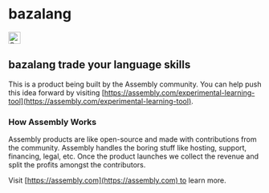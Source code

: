 # bazalang

<a href="https://assembly.com/experimental-learning-tool/bounties"><img src="https://asm-badger.herokuapp.com/experimental-learning-tool/badges/tasks.svg" height="24px" alt="Open Tasks" /></a>

## bazalang trade your language skills

This is a product being built by the Assembly community. You can help push this idea forward by visiting [https://assembly.com/experimental-learning-tool](https://assembly.com/experimental-learning-tool).

### How Assembly Works

Assembly products are like open-source and made with contributions from the community. Assembly handles the boring stuff like hosting, support, financing, legal, etc. Once the product launches we collect the revenue and split the profits amongst the contributors.

Visit [https://assembly.com](https://assembly.com) to learn more.

